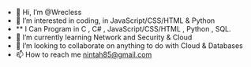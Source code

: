 - 👋 Hi, I’m @Wrecless
- 👀 I’m interested in coding, in JavaScript/CSS/HTML & Python
- ** I Can Program in C , C# , JavaScript/CSS/HTML , Python , SQL.
- 🌱 I’m currently learning Network and Security & Cloud
- 💞️ I’m looking to collaborate on anything to do with Cloud & Databases
- 📫 How to reach me nintah85@gmail.com

<!---
Wrecless/Wrecless is a ✨ special ✨ repository because its `README.md` (this file) appears on your GitHub profile.
You can click the Preview link to take a look at your changes.
--->

